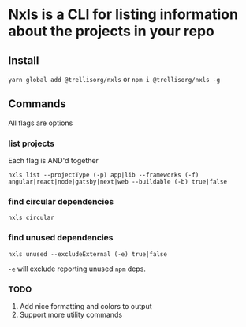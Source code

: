 # Nxls is a CLI for listing information about the projects in your repo

## Install

`yarn global add @trellisorg/nxls` or `npm i @trellisorg/nxls -g`

## Commands

All flags are options

### list projects

Each flag is AND'd together

`nxls list --projectType (-p) app|lib --frameworks (-f) angular|react|node|gatsby|next|web --buildable (-b) true|false`

### find circular dependencies

`nxls circular`

### find unused dependencies

`nxls unused --excludeExternal (-e) true|false`

`-e` will exclude reporting unused `npm` deps.

### TODO

1. Add nice formatting and colors to output
2. Support more utility commands
